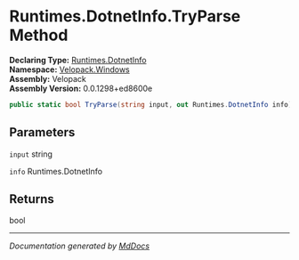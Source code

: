 ﻿<!--  
  <auto-generated>   
    The contents of this file were generated by a tool.  
    Changes to this file may be list if the file is regenerated  
  </auto-generated>   
-->

# Runtimes.DotnetInfo.TryParse Method

**Declaring Type:** [Runtimes.DotnetInfo](../index.md)  
**Namespace:** [Velopack.Windows](../../../index.md)  
**Assembly:** Velopack  
**Assembly Version:** 0.0.1298+ed8600e

```csharp
public static bool TryParse(string input, out Runtimes.DotnetInfo info);
```

## Parameters

`input`  string

`info`  Runtimes.DotnetInfo

## Returns

bool

___

*Documentation generated by [MdDocs](https://github.com/ap0llo/mddocs)*
